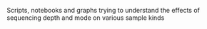 Scripts, notebooks and graphs trying to understand the effects of sequencing depth and mode on various sample kinds
